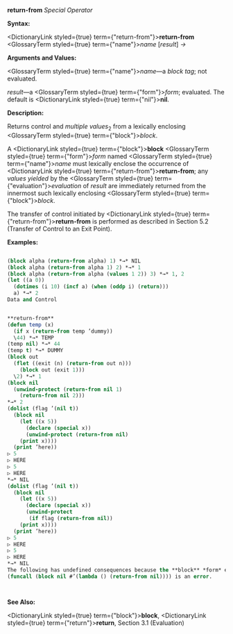 **return-from** *Special Operator* 



**Syntax:** 



<DictionaryLink styled={true} term={"return-from"}><b>return-from</b></DictionaryLink> <GlossaryTerm styled={true} term={"name"}><i>name</i></GlossaryTerm> [*result*] *→* 



**Arguments and Values:** 



<GlossaryTerm styled={true} term={"name"}><i>name</i></GlossaryTerm>—a *block tag*; not evaluated. 



*result*—a <GlossaryTerm styled={true} term={"form"}><i>form</i></GlossaryTerm>; evaluated. The default is <DictionaryLink styled={true} term={"nil"}><b>nil</b></DictionaryLink>. 



**Description:** 



Returns control and *multiple values*<sub>2</sub> from a lexically enclosing <GlossaryTerm styled={true} term={"block"}><i>block</i></GlossaryTerm>. 



A <DictionaryLink styled={true} term={"block"}><b>block</b></DictionaryLink> <GlossaryTerm styled={true} term={"form"}><i>form</i></GlossaryTerm> named <GlossaryTerm styled={true} term={"name"}><i>name</i></GlossaryTerm> must lexically enclose the occurrence of <DictionaryLink styled={true} term={"return-from"}><b>return-from</b></DictionaryLink>; any *values yielded* by the <GlossaryTerm styled={true} term={"evaluation"}><i>evaluation</i></GlossaryTerm> of *result* are immediately returned from the innermost such lexically enclosing <GlossaryTerm styled={true} term={"block"}><i>block</i></GlossaryTerm>. 



The transfer of control initiated by <DictionaryLink styled={true} term={"return-from"}><b>return-from</b></DictionaryLink> is performed as described in Section 5.2 (Transfer of Control to an Exit Point). 



**Examples:**
```lisp

(block alpha (return-from alpha) 1) *→* NIL 
(block alpha (return-from alpha 1) 2) *→* 1 
(block alpha (return-from alpha (values 1 2)) 3) *→* 1, 2 
(let ((a 0)) 
  (dotimes (i 10) (incf a) (when (oddp i) (return))) 
  a) *→* 2 
Data and Control 


**return-from** 
(defun temp (x) 
  (if x (return-from temp ’dummy)) 
  \44) *→* TEMP 
(temp nil) *→* 44 
(temp t) *→* DUMMY 
(block out 
  (flet ((exit (n) (return-from out n))) 
    (block out (exit 1))) 
  \2) *→* 1 
(block nil 
  (unwind-protect (return-from nil 1) 
    (return-from nil 2))) 
*→* 2 
(dolist (flag ’(nil t)) 
  (block nil 
    (let ((x 5)) 
      (declare (special x)) 
      (unwind-protect (return-from nil) 
	(print x)))) 
  (print ’here)) 
▷ 5 
▷ HERE 
▷ 5 
▷ HERE 
*→* NIL 
(dolist (flag ’(nil t)) 
  (block nil 
    (let ((x 5)) 
      (declare (special x)) 
      (unwind-protect 
	   (if flag (return-from nil)) 
	(print x)))) 
  (print ’here)) 
▷ 5 
▷ HERE 
▷ 5 
▷ HERE 
*→* NIL 
The following has undefined consequences because the **block** *form* exits normally before the **return-from** *form* is attempted. 
(funcall (block nil #’(lambda () (return-from nil)))) is an error. 




```
**See Also:** 



<DictionaryLink styled={true} term={"block"}><b>block</b></DictionaryLink>, <DictionaryLink styled={true} term={"return"}><b>return</b></DictionaryLink>, Section 3.1 (Evaluation) 



